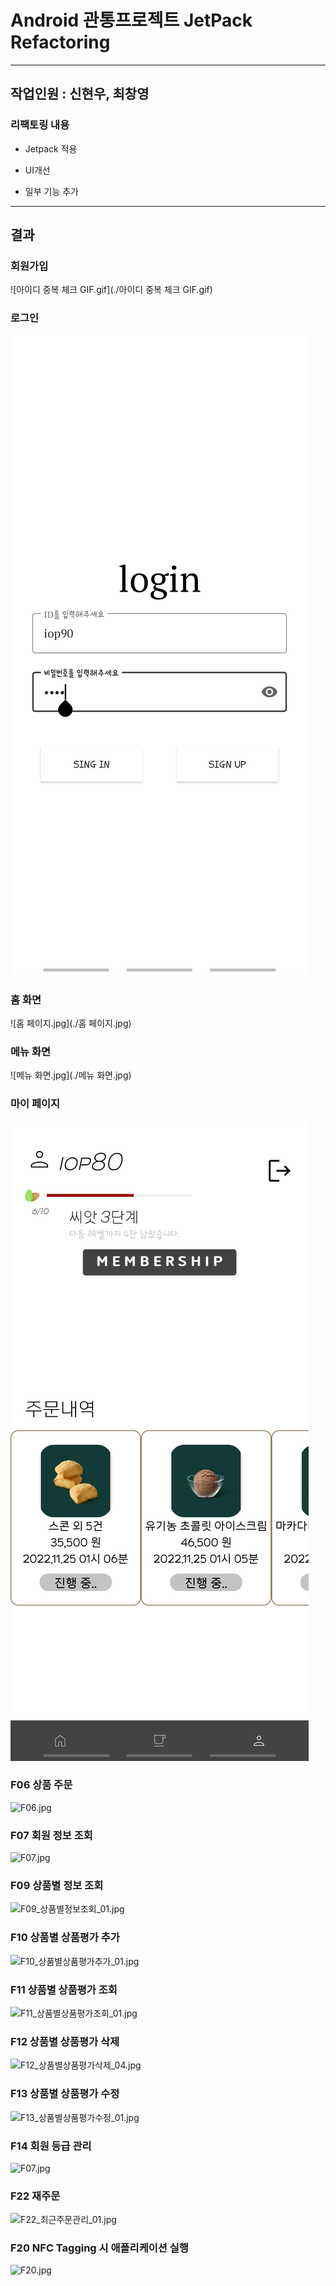 
# Android 관통프로젝트 JetPack Refactoring
---

## 작업인원 : 신현우, 최창영

### 리팩토링 내용

- Jetpack 적용

- UI개선

- 일부 기능 추가

---

## 결과


### 회원가입
![아이디 중복 체크 GIF.gif](./아이디 중복 체크 GIF.gif)

### 로그인
![login_page.jpg](./login_page.jpg)

### 홈 화면
![홈 페이지.jpg](./홈 페이지.jpg)


### 메뉴 화면
![메뉴 화면.jpg](./메뉴 화면.jpg)


### 마이 페이지
![마이페이지.jpg](./마이페이지.jpg)

### F06 상품 주문 
![F06.jpg](./F06.jpg)


### F07 회원 정보 조회 
![F07.jpg](./F07.jpg)


### F09 상품별 정보 조회
![F09_상품별정보조회_01.jpg](./F09_상품별정보조회_01.jpg)


### F10 상품별 상품평가 추가
![F10_상품별상품평가추가_01.jpg](./F10_상품별상품평가추가_01.jpg)


### F11 상품별 상품평가 조회
![F11_상품별상품평가조회_01.jpg](./F11_상품별상품평가조회_01.jpg)


### F12 상품별 상품평가 삭제
![F12_상품별상품평가삭제_04.jpg](./F12_상품별상품평가삭제_04.jpg)


### F13 상품별 상품평가 수정
![F13_상품별상품평가수정_01.jpg](./F13_상품별상품평가수정_01.jpg)

### F14 회원 등급 관리
![F07.jpg](./F07.jpg)


### F22 재주문
![F22_최근주문관리_01.jpg](./F22_최근주문관리_01.jpg)


### F20 NFC Tagging 시 애플리케이션 실행 
![F20.jpg](./F20.jpg)
